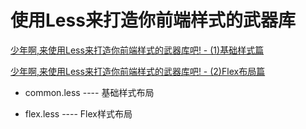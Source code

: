 使用Less来打造你前端样式的武器库
===

[少年啊,来使用Less来打造你前端样式的武器库吧! - (1)基础样式篇](https://juejin.cn/post/6899719687764967432)

[少年啊,来使用Less来打造你前端样式的武器库吧! - (2)Flex布局篇](https://juejin.cn/post/6899720716631932936)

* common.less  ----  基础样式布局

* flex.less    ----  Flex样式布局